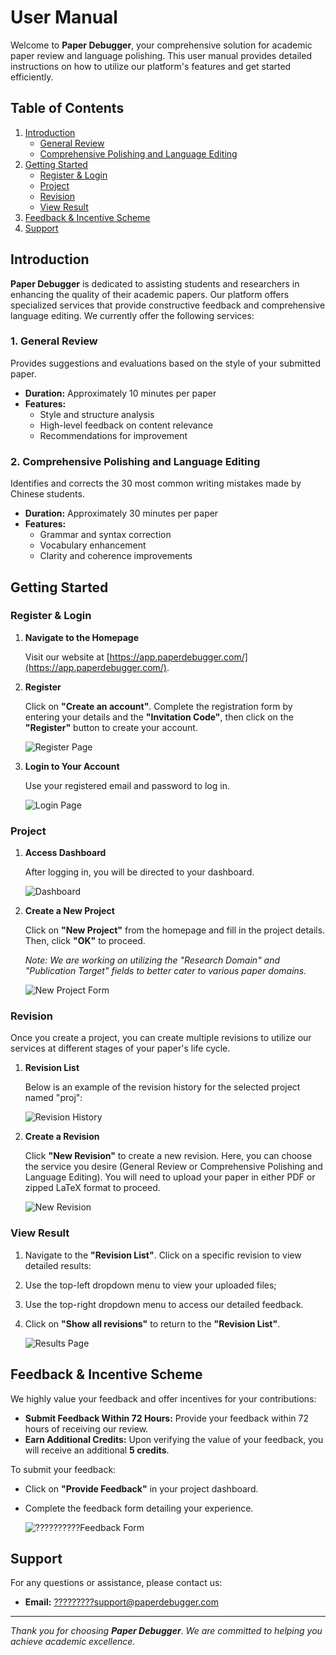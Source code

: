 # User Manual

Welcome to **Paper Debugger**, your comprehensive solution for academic paper review and language polishing. This user manual provides detailed instructions on how to utilize our platform's features and get started efficiently.

## Table of Contents

1. [Introduction](#introduction)
   - [General Review](#1-general-review)
   - [Comprehensive Polishing and Language Editing](#2-comprehensive-polishing-and-language-editing)
2. [Getting Started](#getting-started)
   - [Register & Login](#register--login)
   - [Project](#project)
   - [Revision](#revision)
   - [View Result](#view-result)
3. [Feedback & Incentive Scheme](#feedback--incentive-scheme)
4. [Support](#support)

## Introduction

**Paper Debugger** is dedicated to assisting students and researchers in enhancing the quality of their academic papers. Our platform offers specialized services that provide constructive feedback and comprehensive language editing. We currently offer the following services:

### 1. General Review

Provides suggestions and evaluations based on the style of your submitted paper.

- **Duration:** Approximately 10 minutes per paper
- **Features:**
  - Style and structure analysis
  - High-level feedback on content relevance
  - Recommendations for improvement

### 2. Comprehensive Polishing and Language Editing

Identifies and corrects the 30 most common writing mistakes made by Chinese students.

- **Duration:** Approximately 30 minutes per paper
- **Features:**
  - Grammar and syntax correction
  - Vocabulary enhancement
  - Clarity and coherence improvements

## Getting Started

### Register & Login

1. **Navigate to the Homepage**

   Visit our website at [https://app.paperdebugger.com/](https://app.paperdebugger.com/).

2. **Register**

   Click on **"Create an account"**. Complete the registration form by entering your details and the **"Invitation Code"**, then click on the **"Register"** button to create your account.

   ![Register Page](assets/user_manual/register.jpg)

3. **Login to Your Account**

   Use your registered email and password to log in.

   ![Login Page](assets/user_manual/login.jpg)

### Project

1. **Access Dashboard**

   After logging in, you will be directed to your dashboard.

   ![Dashboard](assets/user_manual/home.jpg)

2. **Create a New Project**

   Click on **"New Project"** from the homepage and fill in the project details. Then, click **"OK"** to proceed.

   *Note: We are working on utilizing the "Research Domain" and "Publication Target" fields to better cater to various paper domains.*

   ![New Project Form](assets/user_manual/new_project.jpg)

### Revision

Once you create a project, you can create multiple revisions to utilize our services at different stages of your paper's life cycle.

1. **Revision List**

   Below is an example of the revision history for the selected project named "proj":

   ![Revision History](assets/user_manual/project_revisions.jpg)

2. **Create a Revision**

   Click **"New Revision"** to create a new revision. Here, you can choose the service you desire (General Review or Comprehensive Polishing and Language Editing). You will need to upload your paper in either PDF or zipped LaTeX format to proceed.

   ![New Revision](assets/user_manual/new_revision.jpg)

### View Result
1. Navigate to the **"Revision List"**. Click on a specific revision to view detailed results:
2. Use the top-left dropdown menu to view your uploaded files;
3. Use the top-right dropdown menu to access our detailed feedback.
4. Click on **"Show all revisions"** to return to the **"Revision List"**.

   ![Results Page](assets/user_manual/view_results.jpg)

## Feedback & Incentive Scheme

We highly value your feedback and offer incentives for your contributions:

- **Submit Feedback Within 72 Hours:** Provide your feedback within 72 hours of receiving our review.
- **Earn Additional Credits:** Upon verifying the value of your feedback, you will receive an additional **5 credits**.

To submit your feedback:

- Click on **"Provide Feedback"** in your project dashboard.
- Complete the feedback form detailing your experience.

   ![??????????Feedback Form](#)

## Support

For any questions or assistance, please contact us:

- **Email:** [?????????support@paperdebugger.com](mailto:support@paperdebugger.com)

---

*Thank you for choosing **Paper Debugger**. We are committed to helping you achieve academic excellence.*
